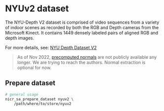 # NYUv2 dataset

The NYU-Depth V2 dataset is comprised of video sequences from a variety of indoor scenes as recorded by both the RGB and Depth cameras from the Microsoft Kinect.
It contains 1449 densely labeled pairs of aligned RGB and depth images.

For more details, see: [NYU Depth Dataset V2](https://cs.nyu.edu/~silberman/datasets/nyu_depth_v2.html)

> As of Nov 2022, [precomputed normals](https://cs.nyu.edu/~deigen/dnl/normals_gt.tgz) are not publicly available any longer. We are trying to reach the authors. Normal extraction is optional for now.

## Prepare dataset
```bash
# general usage
nicr_sa_prepare_dataset nyuv2 \
    /path/where/to/store/nyuv2
```

